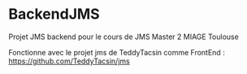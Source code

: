 BackendJMS
==========

Projet JMS backend pour le cours de JMS Master 2 MIAGE Toulouse

Fonctionne avec le projet jms de TeddyTacsin comme FrontEnd : 
https://github.com/TeddyTacsin/jms
